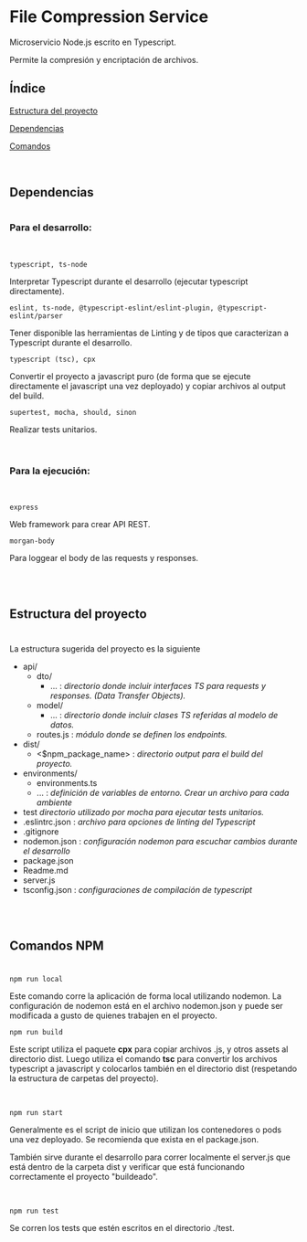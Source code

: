 # File Compression Service

Microservicio Node.js escrito en Typescript.

Permite la compresión y encriptación de archivos.

## Índice
[Estructura del proyecto](#estructura-del-proyecto)

[Dependencias](#dependencias)

[Comandos](#comandos-npm)


<br>

## Dependencias

#

### Para el desarrollo:
<br>

`typescript, ts-node`

Interpretar Typescript durante el desarrollo (ejecutar typescript directamente).

`eslint, ts-node, @typescript-eslint/eslint-plugin, @typescript-eslint/parser`

Tener disponible las herramientas de Linting y de tipos que caracterizan a Typescript durante el desarrollo.

`typescript (tsc), cpx`

Convertir el proyecto a javascript puro (de forma que se ejecute directamente el javascript una vez deployado) y copiar archivos al output del build.

`supertest, mocha, should, sinon`

Realizar tests unitarios.

<br>

### Para la ejecución:
<br>

`express`

Web framework para crear API REST.

`morgan-body`

Para loggear el body de las requests y responses.


<br><br>

## Estructura del proyecto
#
La estructura sugerida del proyecto es la siguiente

- api/
    - dto/
        - ... : _directorio donde incluir interfaces TS para requests y responses. (Data Transfer Objects)._
    - model/
        - ... : _directorio donde incluir clases TS referidas al modelo de datos._
    - routes.js : _módulo donde se definen los endpoints._
- dist/
    - <$npm_package_name> : _directorio output para el build del proyecto._
- environments/
    - environments.ts
    - ... : _definición de variables de entorno. Crear un archivo para cada ambiente_
- test _directorio utilizado por mocha para ejecutar tests unitarios._
- .eslintrc.json : _archivo para opciones de linting del Typescript_
- .gitignore
- nodemon.json : _configuración nodemon para escuchar cambios durante el desarrollo_
- package.json
- Readme.md
- server.js
- tsconfig.json : _configuraciones de compilación de typescript_

<br><br>

## Comandos NPM 
#
`npm run local`

Este comando corre la aplicación de forma local utilizando nodemon. 
La configuración de nodemon está en el archivo nodemon.json y puede ser modificada a gusto de quienes trabajen en el proyecto.
<br>

`npm run build`

Este script utiliza el paquete **cpx** para copiar archivos .js, y otros assets al directorio dist. Luego utiliza el comando **tsc** para convertir los archivos typescript a javascript y colocarlos también en el directorio dist (respetando la estructura de carpetas del proyecto).

<br>

`npm run start`

Generalmente es el script de inicio que utilizan los contenedores o pods una vez deployado. Se recomienda que exista en el package.json.

También sirve durante el desarrollo para correr localmente el server.js que está dentro de la carpeta dist y verificar que está funcionando correctamente el proyecto "buildeado".

<br>

`npm run test`

Se corren los tests que estén escritos en el directorio ./test.
